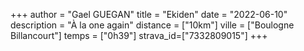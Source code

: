 +++
author = "Gael GUEGAN"
title = "Ekiden"
date = "2022-06-10"
description = "À la one again"
distance = ["10km"]
ville = ["Boulogne Billancourt"]
temps = ["0h39"]
strava_id=["7332809015"]
+++